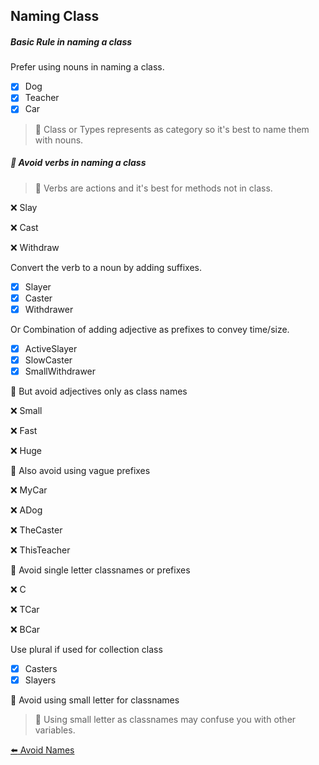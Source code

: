 ## Naming Class

##### Basic Rule in naming a class

Prefer using nouns in naming a class.

- [x] Dog
- [x] Teacher
- [x] Car

> :gem: Class or Types represents as category so it's best to name them with nouns.


##### :no_entry_sign: Avoid verbs in naming a class

> :gem: Verbs are actions and it's best for methods not in class.

:x: Slay

:x: Cast

:x: Withdraw

Convert the verb to a noun by adding suffixes.

- [x] Slayer
- [x] Caster
- [x] Withdrawer

Or Combination of adding adjective as prefixes to convey time/size.

- [x] ActiveSlayer
- [x] SlowCaster
- [x] SmallWithdrawer 

:no_entry_sign: But avoid adjectives only as class names

:x: Small

:x: Fast

:x: Huge

:no_entry_sign: Also avoid using vague prefixes

:x: MyCar

:x: ADog

:x: TheCaster

:x: ThisTeacher

:no_entry_sign: Avoid single letter classnames or prefixes

:x: C

:x: TCar

:x: BCar

Use plural if used for collection class

- [x] Casters
- [x] Slayers

:no_entry_sign: Avoid using small letter for classnames

> :gem: Using small letter as classnames may confuse you with other variables.

[:arrow_left: Avoid Names](/avoid-names.md)

